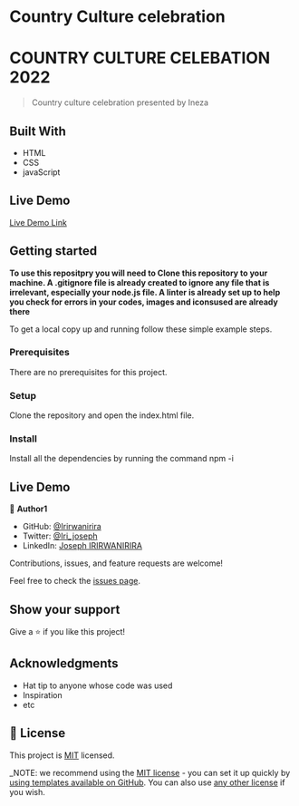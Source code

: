 # Country Culture celebration 

# COUNTRY CULTURE CELEBATION 2022

> Country culture celebration presented by Ineza


## Built With

- HTML
- CSS
- javaScript

## Live Demo 

[Live Demo Link](https://irirwanirira.github.io/Capstone-project-1/)

## Getting started

**To use this repositpry you will need to Clone this repository to your machine. A .gitignore file is already created to ignore any file that is irrelevant, especially your node.js file. A linter is already set up to help you check for errors in your codes, images and iconsused are already there**

To get a local copy up and running follow these simple example steps.

### Prerequisites

There are no prerequisites for this project.

### Setup

Clone the repository and open the index.html file.

### Install

Install all the dependencies by running the command npm -i

## Live Demo 


👤 **Author1**

- GitHub: [@Irirwanirira](https://github.com/Irirwanirira)
- Twitter: [@Iri_joseph](https://twitter.com/Irirwanirira)
- LinkedIn: [Joseph IRIRWANIRIRA](https://linkedin.com/in/joseph-irirwanirira-74666623a/)



Contributions, issues, and feature requests are welcome!

Feel free to check the [issues page](https://github.com/Irirwanirira/My-portofolio/issues).

## Show your support

Give a ⭐️ if you like this project!

## Acknowledgments

- Hat tip to anyone whose code was used
- Inspiration
- etc

## 📝 License

This project is [MIT](./LICENSE) licensed.

_NOTE: we recommend using the [MIT license](https://choosealicense.com/licenses/mit/) - you can set it up quickly by [using templates available on GitHub](https://docs.github.com/en/communities/setting-up-your-project-for-healthy-contributions/adding-a-license-to-a-repository). You can also use [any other license](https://choosealicense.com/licenses/) if you wish. 